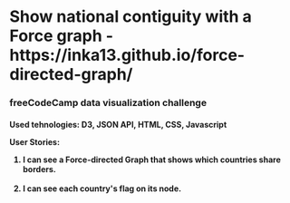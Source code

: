 <h1>Show national contiguity with a Force graph - https://inka13.github.io/force-directed-graph/</h1>

<h3>freeCodeCamp data visualization challenge</h3>

<h4>Used tehnologies: D3, JSON API, HTML, CSS, Javascript

<p>User Stories:</p> 

<ol>

<li> I can see a Force-directed Graph that shows which countries share borders.</li>
<br>
<li> I can see each country's flag on its node.</li>
<br>

</ol>
